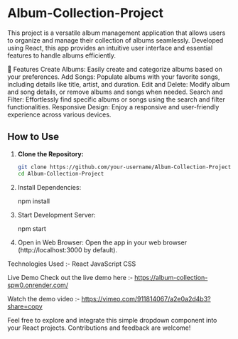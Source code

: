 # Album-Collection-Project
This project is a versatile album management application that allows users to organize and manage their collection of albums seamlessly. Developed using React, this app provides an intuitive user interface and essential features to handle albums efficiently.

🎵 Features
Create Albums: Easily create and categorize albums based on your preferences.
Add Songs: Populate albums with your favorite songs, including details like title, artist, and duration.
Edit and Delete: Modify album and song details, or remove albums and songs when needed.
Search and Filter: Effortlessly find specific albums or songs using the search and filter functionalities.
Responsive Design: Enjoy a responsive and user-friendly experience across various devices.

## How to Use

1. **Clone the Repository:**
   ```bash
   git clone https://github.com/your-username/Album-Collection-Project.git
   cd Album-Collection-Project

2. Install Dependencies:

   npm install

3. Start Development Server:

   npm start

4. Open in Web Browser:
   Open the app in your web browser (http://localhost:3000 by default).

Technologies Used :- 
	React
	JavaScript
	CSS

Live Demo
Check out the live demo here :- https://album-collection-spw0.onrender.com/


Watch the demo video :- https://vimeo.com/911814067/a2e0a2d4b3?share=copy

Feel free to explore and integrate this simple dropdown component into your React projects. Contributions and feedback are welcome!
